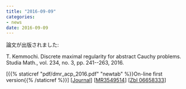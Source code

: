 ```yaml
---
title: "2016-09-09"
categories:
- news
date: 2016-09-09
---
```



論文が出版されました:  

T. Kemmochi. Discrete maximal regularity for abstract Cauchy problems.   
Studia Math., vol. 234, no. 3, pp. 241--263, 2016.   

[{{% staticref "pdf/dmr_acp_2016.pdf" "newtab" %}}On-line first version{{% /staticref %}}] [[Journal](https://www.impan.pl/en/publishing-house/journals-and-series/studia-mathematica/234/3/91729/)] [[MR3549514](http://www.ams.org/mathscinet-getitem?mr=3549514)] [[Zbl 06658333](https://www.zbmath.org/?q=an:06658333)]